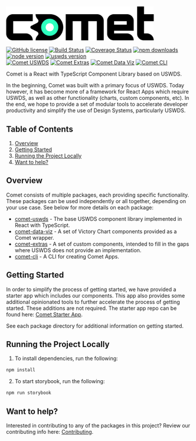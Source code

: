 <p>
  <picture>
    <img alt="Comet Component Library" src="https://raw.githubusercontent.com/MetroStar/comet/main/images/comet-logo.png" width="400px">
  </picture>
</p>

[![GitHub license](https://img.shields.io/github/license/metrostar/comet.svg)](https://github.com/metrostar/comet/blob/main/LICENSE)
[![Build Status](https://img.shields.io/github/actions/workflow/status/metrostar/comet/build-and-deploy.yaml?branch=main)](https://github.com/metrostar/comet/actions)
[![Coverage Status](https://img.shields.io/codecov/c/github/metrostar/comet.svg)](https://codecov.io/gh/metrostar/comet)
[![npm downloads](https://img.shields.io/npm/dm/@metrostar/comet-uswds.svg)](https://www.npmjs.com/package/metrostar/comet-uswds)
[![node version](https://img.shields.io/node/v/@metrostar/comet-uswds)](https://www.npmjs.com/package/@metrostar/comet-uswds)
[![uswds version](https://img.shields.io/github/package-json/dependency-version/metrostar/comet/@uswds/uswds?filename=packages%2Fcomet-uswds%2Fpackage.json)](https://www.npmjs.com/package/@uswds/uswds)
<br/>
[![Comet USWDS](https://img.shields.io/npm/v/@metrostar/comet-uswds.svg?label=comet-uswds)](https://www.npmjs.com/package/@metrostar/comet-uswds)
[![Comet Extras](https://img.shields.io/npm/v/@metrostar/comet-extras.svg?label=comet-extras)](https://www.npmjs.com/package/@metrostar/comet-extras)
[![Comet Data Viz](https://img.shields.io/npm/v/@metrostar/comet-data-viz.svg?label=comet-data-viz)](https://www.npmjs.com/package/@metrostar/comet-data-viz)
[![Comet CLI](https://img.shields.io/npm/v/@metrostar/comet-cli.svg?label=comet-cli)](https://www.npmjs.com/package/@metrostar/comet-cli)

Comet is a React with TypeScript Component Library based on USWDS.

In the beginning, Comet was built with a primary focus of USWDS. Today however, it has become more of a framework for React Apps which require USWDS, as well as other functionality (charts, custom components, etc). In the end, we hope to provide a set of modular tools to accelerate developer productivity and simplify the use of Design Systems, particularly USWDS.

## Table of Contents

1. [Overview](#overview)
2. [Getting Started](#getting-started)
3. [Running the Project Locally](#running-the-project-locally)
4. [Want to help?](#want-to-help)

## Overview

Comet consists of multiple packages, each providing specific functionality. These packages can be used independently or all together, depending on your use case. See below for more details on each package:

- [comet-uswds](https://github.com/MetroStar/comet/tree/main/packages/comet-uswds) - The base USWDS component library implemented in React with TypeScript.
- [comet-data-viz](https://github.com/MetroStar/comet/tree/main/packages/comet-data-viz) - A set of Victory Chart components provided as a Comet wrapper.
- [comet-extras](https://github.com/MetroStar/comet/tree/main/packages/comet-extras) - A set of custom components, intended to fill in the gaps where USWDS does not provide an implementation.
- [comet-cli](https://github.com/MetroStar/comet/tree/main/packages/comet-cli) - A CLI for creating Comet Apps.

## Getting Started

In order to simplify the process of getting started, we have provided a starter app which includes our components. This app also provides some additional opinionated tools to further accelerate the process of getting started. These additions are not required. The starter app repo can be found here: [Comet Starter App](https://github.com/MetroStar/comet-starter).

See each package directory for additional information on getting started.

## Running the Project Locally

1. To install dependencies, run the following:

```sh
npm install
```

2. To start storybook, run the following:

```sh
npm run storybook
```

## Want to help?

Interested in contributing to any of the packages in this project? Review our contributing info here: [Contributing](https://github.com/MetroStar/comet/blob/main/CONTRIBUTING.md).
